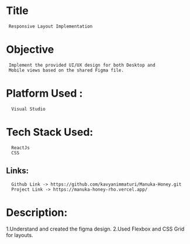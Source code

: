 # Title 
     Responsive Layout Implementation 

# Objective 
     Implement the provided UI/UX design for both Desktop and 
     Mobile views based on the shared Figma file.


# Platform Used : 
      Visual Studio 

# Tech Stack Used: 
      ReactJs
      CSS 

## Links:

      Github Link -> https://github.com/kavyanimmaturi/Manuka-Honey.git
      Project Link -> https://manuka-honey-rho.vercel.app/

# Description:

  1.Understand and created the figma design.
  2.Used Flexbox and CSS Grid for layouts.
